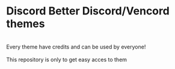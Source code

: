 # Discord Better Discord/Vencord themes
<br>Every theme have credits and can be used by everyone!</br>
<br>This repository is only to get easy acces to them</br>
